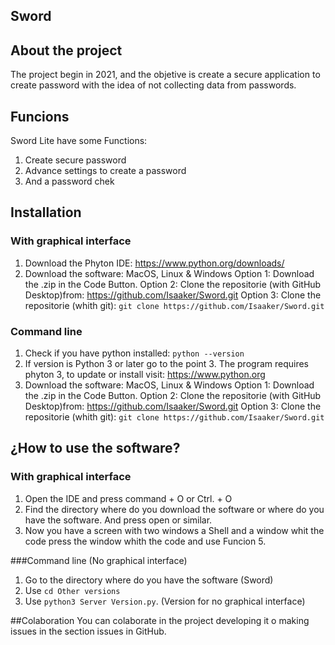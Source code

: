 ## Sword
## About the project
The project begin in 2021, and the objetive is create a secure application to create password  with the idea of not collecting data from passwords.
## Funcions
Sword Lite have some Functions:
1. Create secure password
2. Advance settings to create a password
3. And a password chek
## Installation
### With graphical interface
1. Download the Phyton IDE: https://www.python.org/downloads/
2. Download the software:
MacOS, Linux & Windows
Option 1: Download the .zip in the Code Button.
Option 2: Clone the repositorie (with GitHub Desktop)from: https://github.com/Isaaker/Sword.git
Option 3: Clone the repositorie (whith git): `git clone https://github.com/Isaaker/Sword.git`

### Command line
1. Check if you have python installed:
`python --version`
2. If version is Python 3 or later go to the point 3. The program requires phyton 3, to update or install visit: https://www.python.org
3. Download the software:
MacOS, Linux & Windows
Option 1: Download the .zip in the Code Button.
Option 2: Clone the repositorie (with GitHub Desktop)from: https://github.com/Isaaker/Sword.git
Option 3: Clone the repositorie (whith git): `git clone https://github.com/Isaaker/Sword.git`

## ¿How to use the software?
### With graphical interface
1. Open the IDE and press command + O or Ctrl. + O
2. Find the directory where do you download the software or where do you have the software. And press open or similar.
3. Now you have a screen with two windows a Shell and a window whit the code press the window whith the code and use Funcion 5.

###Command line (No graphical interface)
1. Go to the directory where do you have the software (Sword)
2. Use `cd Other versions`
3. Use `python3 Server Version.py`. (Version for no graphical interface)

##Colaboration
You can colaborate in the project developing it o making issues in the section issues in GitHub.
